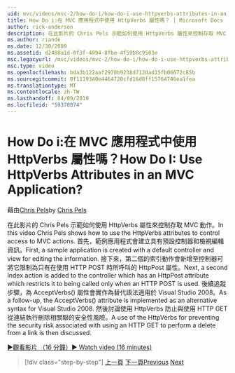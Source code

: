 ```yaml
---
uid: mvc/videos/mvc-2/how-do-i/how-do-i-use-httpverbs-attributes-in-an-mvc-application
title: How Do i:在 MVC 應用程式中使用 HttpVerbs 屬性嗎？ | Microsoft Docs
author: rick-anderson
description: 在此影片的 Chris Pels 示範如何使用 HttpVerbs 屬性來控制存取 MVC 動作。 首先，範例應用程式會透過預設共同...
ms.author: riande
ms.date: 12/30/2009
ms.assetid: d2488a1d-0f3f-4994-8fbe-4f59b8c9503e
msc.legacyurl: /mvc/videos/mvc-2/how-do-i/how-do-i-use-httpverbs-attributes-in-an-mvc-application
msc.type: video
ms.openlocfilehash: bda3b122aaf2970b9238d7120ad15fb06672c85b
ms.sourcegitcommit: 0f1119340e4464720cfd16d0ff15764746ea1fea
ms.translationtype: MT
ms.contentlocale: zh-TW
ms.lasthandoff: 04/09/2019
ms.locfileid: "59378074"
---
```

# <a name="how-do-i-use-httpverbs-attributes-in-an-mvc-application"></a><span data-ttu-id="31026-105">How Do i:在 MVC 應用程式中使用 HttpVerbs 屬性嗎？</span><span class="sxs-lookup"><span data-stu-id="31026-105">How Do I: Use HttpVerbs Attributes in an MVC Application?</span></span>

<span data-ttu-id="31026-106">藉由[Chris Pels](https://twitter.com/chrispels)</span><span class="sxs-lookup"><span data-stu-id="31026-106">by [Chris Pels](https://twitter.com/chrispels)</span></span>

<span data-ttu-id="31026-107">在此影片的 Chris Pels 示範如何使用 HttpVerbs 屬性來控制存取 MVC 動作。</span><span class="sxs-lookup"><span data-stu-id="31026-107">In this video Chris Pels shows how to use the HttpVerbs attributes to control access to MVC actions.</span></span> <span data-ttu-id="31026-108">首先，範例應用程式會建立具有預設控制器和檢視編輯資訊。</span><span class="sxs-lookup"><span data-stu-id="31026-108">First, a sample application is created with a default controller and view for editing the information.</span></span> <span data-ttu-id="31026-109">接下來，第二個的索引動作會新增至控制器可將它限制為只有在使用 HTTP POST 時所呼叫的 HttpPost 屬性。</span><span class="sxs-lookup"><span data-stu-id="31026-109">Next, a second Index action is added to the controller which has an HttpPost attribute which restricts it to being called only when an HTTP POST is used.</span></span> <span data-ttu-id="31026-110">後續追蹤步驟，為 AcceptVerbs() 屬性會實作為替代語法適用於 Visual Studio 2008。</span><span class="sxs-lookup"><span data-stu-id="31026-110">As a follow-up, the AcceptVerbs() attribute is implemented as an alternative syntax for Visual Studio 2008.</span></span> <span data-ttu-id="31026-111">然後討論使用 HttpVerbs 防止與使用 HTTP GET 從連結執行刪除相關聯的安全性風險。</span><span class="sxs-lookup"><span data-stu-id="31026-111">A use of the HttpVerbs for preventing the security risk associated with using an HTTP GET to perform a delete from a link is then discussed.</span></span>

[<span data-ttu-id="31026-112">&#9654;觀看影片 （16 分鐘）</span><span class="sxs-lookup"><span data-stu-id="31026-112">&#9654; Watch video (16 minutes)</span></span>](https://channel9.msdn.com/Blogs/ASP-NET-Site-Videos/how-do-i-use-httpverbs-attributes-in-an-mvc-application)

> [!div class="step-by-step"]
> <span data-ttu-id="31026-113">[上一頁](how-do-i-work-with-model-binders-in-an-mvc-application.md)
> [下一頁](mvc2-html-encoding.md)</span><span class="sxs-lookup"><span data-stu-id="31026-113">[Previous](how-do-i-work-with-model-binders-in-an-mvc-application.md)
[Next](mvc2-html-encoding.md)</span></span>

